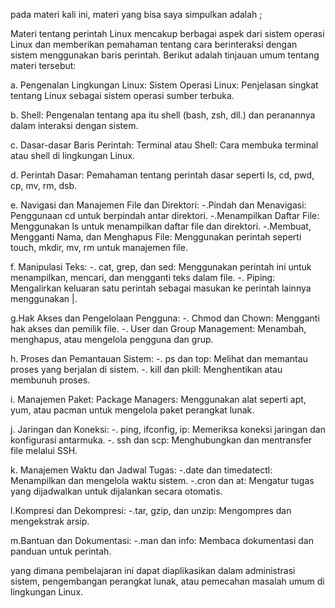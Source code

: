 pada materi kali ini, materi yang bisa saya simpulkan adalah ; 

Materi tentang perintah Linux mencakup berbagai aspek dari sistem operasi Linux dan memberikan pemahaman tentang cara berinteraksi dengan sistem menggunakan baris perintah. Berikut adalah tinjauan umum tentang materi tersebut:

a. Pengenalan Lingkungan Linux:
Sistem Operasi Linux: Penjelasan singkat tentang Linux sebagai sistem operasi sumber terbuka.

b. Shell: Pengenalan tentang apa itu shell (bash, zsh, dll.) dan peranannya dalam interaksi dengan sistem.

c. Dasar-dasar Baris Perintah:
Terminal atau Shell: Cara membuka terminal atau shell di lingkungan Linux.

d. Perintah Dasar: Pemahaman tentang perintah dasar seperti ls, cd, pwd, cp, mv, rm, dsb.

e. Navigasi dan Manajemen File dan Direktori:
-.Pindah dan Menavigasi: Penggunaan cd untuk berpindah antar direktori.
-.Menampilkan Daftar File: Menggunakan ls untuk menampilkan daftar file dan direktori.
-.Membuat, Mengganti Nama, dan Menghapus File: Menggunakan perintah seperti touch, mkdir, mv, rm untuk manajemen file.

f. Manipulasi Teks:
-. cat, grep, dan sed: Menggunakan perintah ini untuk menampilkan, mencari, dan mengganti teks dalam file.
-. Piping: Mengalirkan keluaran satu perintah sebagai masukan ke perintah lainnya menggunakan |.

g.Hak Akses dan Pengelolaan Pengguna:
-. Chmod dan Chown: Mengganti hak akses dan pemilik file.
-. User dan Group Management: Menambah, menghapus, atau mengelola pengguna dan grup.

h. Proses dan Pemantauan Sistem:
-. ps dan top: Melihat dan memantau proses yang berjalan di sistem.
-. kill dan pkill: Menghentikan atau membunuh proses.

i. Manajemen Paket:
Package Managers: Menggunakan alat seperti apt, yum, atau pacman untuk mengelola paket perangkat lunak.

j. Jaringan dan Koneksi:
-. ping, ifconfig, ip: Memeriksa koneksi jaringan dan konfigurasi antarmuka.
-. ssh dan scp: Menghubungkan dan mentransfer file melalui SSH.

k. Manajemen Waktu dan Jadwal Tugas:
-.date dan timedatectl: Menampilkan dan mengelola waktu sistem.
-.cron dan at: Mengatur tugas yang dijadwalkan untuk dijalankan secara otomatis.

l.Kompresi dan Dekompresi:
-.tar, gzip, dan unzip: Mengompres dan mengekstrak arsip.

m.Bantuan dan Dokumentasi:
-.man dan info: Membaca dokumentasi dan panduan untuk perintah.

yang dimana pembelajaran ini dapat diaplikasikan dalam administrasi sistem, pengembangan perangkat lunak, atau pemecahan masalah umum di lingkungan Linux.